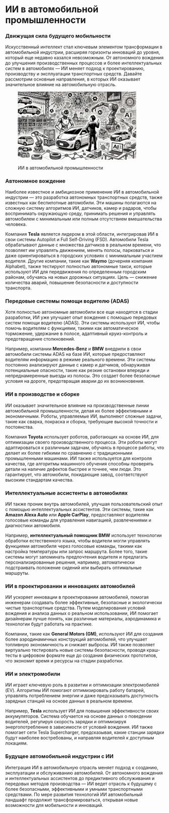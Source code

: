 # ИИ в автомобильной промышленности

### Движущая сила будущего мобильности

Искусственный интеллект стал ключевым элементом трансформации в автомобильной индустрии, расширяя горизонты инноваций до уровня, который еще недавно казался невозможным. От автономного вождения до улучшения производственных процессов и более интеллектуальных систем в автомобилях — ИИ меняет подход к проектированию, производству и эксплуатации транспортных средств. Давайте рассмотрим основные направления, в которых ИИ оказывает значительное влияние на автомобильную отрасль.

<div align="left"><figure><img src="../../.gitbook/assets/image (28).png" alt="" width="375"><figcaption><p>ИИ в автомобильной промышленности</p></figcaption></figure></div>

### Автономное вождение

Наиболее известное и амбициозное применение ИИ в автомобильной индустрии — это разработка автономных транспортных средств, также известных как беспилотные автомобили. Эти машины полагаются на сложную систему алгоритмов ИИ, датчиков, камер и радаров, чтобы воспринимать окружающую среду, принимать решения и управлять автомобилем с минимальным или полным отсутствием вмешательства человека.&#x20;

Компания **Tesla** является лидером в этой области, интегрировав ИИ в свои системы Autopilot и Full Self-Driving (FSD). Автомобили Tesla обрабатывают данные с множества датчиков в реальном времени, что позволяет им управлять движением, менять полосы, парковаться и даже ориентироваться в городских условиях с минимальным участием водителя. Другие компании, такие как **Waymo** (дочерняя компания Alphabet), также тестируют полностью автономные такси, которые используют ИИ для передвижения по определенным городским районам, обучаясь на новых дорожных ситуациях. Цель — снижение количества аварий, повышение безопасности и доступности транспорта.

### Передовые системы помощи водителю (ADAS)

Хотя полностью автономные автомобили все еще находятся в стадии разработки, ИИ уже улучшает опыт вождения с помощью передовых систем помощи водителю (ADAS). Эти системы используют ИИ, чтобы помочь водителям с функциями, такими как автоматическое торможение, удержание в полосе, адаптивный круиз-контроль и предотвращение столкновений.&#x20;

Например, компании **Mercedes-Benz** и **BMW** внедрили в свои автомобили системы ADAS на базе ИИ, которые предоставляют водителям информацию в режиме реального времени. Эти системы постоянно анализируют данные с камер и датчиков, обнаруживая потенциальные опасности, такие как резкие остановки впереди и непреднамеренные выезды из полосы. Это создает более безопасные условия на дороге, предотвращая аварии до их возникновения.

### ИИ в производстве и сборке&#x20;

ИИ оказывает значительное влияние на производственные линии автомобильной промышленности, делая их более эффективными и экономичными. Роботы, управляемые ИИ, выполняют сложные задачи, такие как сварка, покраска и сборка, требующие высокой точности и постоянства.&#x20;

Компания **Toyota** использует роботов, работающих на основе ИИ, для оптимизации своего производственного процесса. Эти роботы могут адаптироваться к различным задачам, обучаясь в процессе работы, что делает их более гибкими по сравнению с традиционными промышленными машинами. ИИ также используется для контроля качества, где алгоритмы машинного обучения способны проверять детали на наличие дефектов быстрее и точнее, чем люди. Это гарантирует, что автомобили, покидающие завод, соответствуют высоким стандартам качества.

### Интеллектуальные ассистенты в автомобилях&#x20;

ИИ также проник внутрь автомобилей, улучшая пользовательский опыт с помощью интеллектуальных ассистентов. Эти системы, такие как **Amazon Alexa Auto** или **Apple CarPlay**, предоставляют водителям голосовые команды для управления навигацией, развлечениями и диагностики автомобиля.&#x20;

Например, **интеллектуальный помощник BMW** использует технологии обработки естественного языка, чтобы водители могли управлять функциями автомобиля через голосовые команды, такими как настройка температуры или запрос маршрута. Более того, такие системы могут запоминать предпочтения водителя и предлагать персонализированные решения, например, автоматически подстраивать положение сидений или выбирать оптимальные маршруты.

### ИИ в проектировании и инновациях автомобилей

ИИ ускоряет инновации в проектировании автомобилей, помогая инженерам создавать более эффективные, безопасные и экологически чистые транспортные средства. Путем моделирования условий вождения и анализа данных о реальном использовании, ИИ помогает дизайнерам лучше понять, как различные материалы, аэродинамика и технологии будут работать на практике.&#x20;

Компании, такие как **General Motors (GM)**, используют ИИ для создания более аэродинамичных конструкций автомобилей, что улучшает топливную экономичность и снижает выбросы. ИИ также позволяет виртуально тестировать новые системы безопасности, проводя краш-тесты в цифровом формате еще до создания физических прототипов, что экономит время и ресурсы на стадии разработки.

### ИИ и электромобили

ИИ играет ключевую роль в развитии и оптимизации электромобилей (EV). Алгоритмы ИИ помогают оптимизировать работу батарей, управлять потреблением энергии и даже предсказывать доступность зарядных станций на основе данных в реальном времени.&#x20;

Например, **Tesla** использует ИИ для повышения эффективности своих аккумуляторов. Система обучается на основе данных о поведении водителей, регулируя скорость зарядки и оптимизируя энергопотребление в зависимости от условий вождения. ИИ также помогает сети Tesla Supercharger, предсказывая, какие станции зарядки будут наиболее востребованы, и направляя водителей к доступным локациям.

### Будущее автомобильной индустрии с ИИ

Интеграция ИИ в автомобильную отрасль меняет подход к созданию, эксплуатации и обслуживанию автомобилей. От автономного вождения и интеллектуальных ассистентов до предиктивного обслуживания и передовых методов производства — ИИ ведет отрасль к будущему с более безопасными, эффективными и умными транспортными средствами. По мере развития технологий ИИ автомобильный ландшафт продолжит трансформироваться, открывая новые возможности для мобильности и инноваций.
